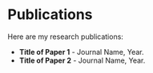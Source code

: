 # Publications

Here are my research publications:

- **Title of Paper 1** - Journal Name, Year.
- **Title of Paper 2** - Journal Name, Year.

